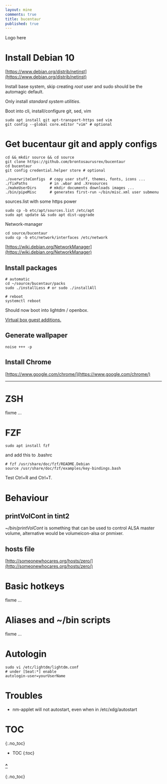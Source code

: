 ```yaml
---
layout: mine
comments: true
title: bucentaur
published: true
---
```

Logo here

# Install Debian 10

[https://www.debian.org/distrib/netinst](https://www.debian.org/distrib/netinst)

Install base system, skip creating *root* user and sudo should be the automagic default.  

Only install *standard system utilities*.

Boot into cli, install/configure git, sed, vim

    sudo apt install git apt-transport-https sed vim
    git config --global core.editor "vim" # optional

# Get bucentaur git and apply configs

    cd && mkdir source && cd source
    git clone https://github.com/brontosaurusrex/bucentaur
    cd bucentaur
    git config credential.helper store # optional
    
    ./overwriteConfigs  # copy user stuff, themes, fonts, icons ...
    ./fixPaths          # in .wbar and .Xresources
    ./makeUserDirs      # mkdir documents downloads images ...
    ./bin/pipeMisc      # generates first-run ~/bin/misc.xml user submenu

sources.list with some https power

    sudo cp -b etc/apt/sources.list /etc/apt
    sudo apt update && sudo apt dist-upgrade

Network-manager

    cd source/bucentaur
    sudo cp -b etc/network/interfaces /etc/network

[https://wiki.debian.org/NetworkManager](https://wiki.debian.org/NetworkManager)

## Install packages

    # automatic
    cd ~/source/bucentaur/packs
    sudo ./installLess # or sudo ./installAll

    # reboot
    systemctl reboot

Should now boot into lightdm / openbox.

[Virtual box guest additions.](https://virtualboxes.org/doc/installing-guest-additions-on-debian/)

## Generate wallpaper

    noise +++ -p

## Install Chrome

[https://www.google.com/chrome/](https://www.google.com/chrome/)

---
# ZSH

fixme ...

# FZF

    sudo apt install fzf
    
and add this to .bashrc

    # fzf /usr/share/doc/fzf/README.Debian
    source /usr/share/doc/fzf/examples/key-bindings.bash
    
Test Ctrl+R and Ctrl+T.

# Behaviour

## printVolCont in tint2
*~/bin/printVolCont* is something that can be used to control ALSA master volume, alternative would be volumeicon-alsa or pnmixer.

## hosts file
[http://someonewhocares.org/hosts/zero/](http://someonewhocares.org/hosts/zero/)

# Basic hotkeys

fixme ...

# Aliases and ~/bin scripts

fixme ...

# Autologin

    sudo vi /etc/lightdm/lightdm.conf
    # under [Seat:*] enable
    autologin-user=yourUserName
    
# Troubles

- nm-applet will not autostart, even when in /etc/xdg/autostart

# TOC
{:.no_toc}

* TOC
{:toc}

### <a href="#">^</a>
{:.no_toc}
